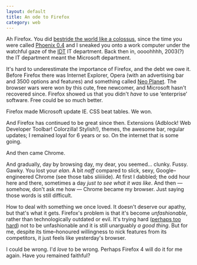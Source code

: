 ```yaml
---
layout: default
title: An ode to Firefox
category: web
---
```


Ah Firefox. You did [bestride the world like a colossus](http://www.online-literature.com/shakespeare/julius_caesar/3/), since the time you were called [Phoenix 0.4](http://www.mozilla.com/en-US/firefox/releases/0.4.html) and I sneaked you onto a work computer under the watchful gaze of the [IDT](http://www.idt.net/) IT department. Back then in, oooohhhh, 2003(?) the IT department meant the Microsoft department.

It's hard to underestimate the importance of Firefox, and the debt we owe it. Before Firefox there was Internet Explorer, Opera (with an advertising bar and 3500 options and features) and something called [Neo Planet](http://www.neoplanet.com/). The browser wars were won by this cute, free newcomer, and Microsoft hasn't recovered since. Firefox showed us that you didn't _have_ to use ‘enterprise’ software. Free could be so much better.

Firefox made Microsoft update IE. CSS beat tables. We won.

And Firefox has continued to be great since then. Extensions (Adblock! Web Developer Toolbar! Colorzilla! Stylish!), themes, the awesome bar, regular updates; I remained loyal for 6 years or so. On the internet that is some going.

And then came Chrome.

And gradually, day by browsing day, my dear, you seemed… clunky. Fussy. Gawky. You lost your _elan_. A bit _naff_ compared to slick, sexy, Google–engineered Chrome (see those tabs sliiiiide). At first I dabbled; the odd hour here and there, sometimes a day _just to see what it was like_. And then — somehow, don't ask me how — Chrome became my browser. Just saying those words is still difficult.

How to deal with something we once loved. It doesn't deserve our apathy, but that's what it gets. Firefox's problem is that it's become _unfashionable_, rather than technologically outdated or evil. It's trying hard ([perhaps too hard](http://twitterparty.mozilla.org/en-US)) not to be unfashionable and it is still unarguably _a good thing_. But for me, despite its time–honoured willingness to nick features from its competitors, it just feels like yesterday's browser.

I could be wrong. I'd _love_ to be wrong. Perhaps Firefox 4 will do it for me again. Have you remained faithful?
